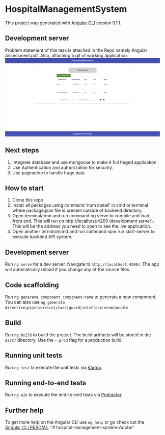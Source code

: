 # HospitalManagementSystem

This project was generated with [Angular CLI](https://github.com/angular/angular-cli) version 9.1.1.

## Development server

Problem statement of this task is attached in the Repo namely Angular Assessment.pdf. Also, attaching a gif of working application 
![](hospital-management-system.gif)

## Next steps

1. Integrate database and use mongoose to make it full fleged application.
2. Use Authentication and authorization for security.
3. Use pagination to handle huge data. 

## How to start
1. Clone this repo
2. Install all packages using command 'npm install' in cmd or terminal where package.json file is present outside of backend directory.
3. Open terminal/cmd and run command ng serve to compile and load front end. This will run on http://localhost:4200 (development server). This will be the address you need to open to see the live application.
4. Open another terminal/cmd and run command npm run start-server to execute backend API system.

## Development server

Run `ng serve` for a dev server. Navigate to `http://localhost:4200/`. The app will automatically reload if you change any of the source files.

## Code scaffolding

Run `ng generate component component-name` to generate a new component. You can also use `ng generate directive|pipe|service|class|guard|interface|enum|module`.

## Build

Run `ng build` to build the project. The build artifacts will be stored in the `dist/` directory. Use the `--prod` flag for a production build.

## Running unit tests

Run `ng test` to execute the unit tests via [Karma](https://karma-runner.github.io).

## Running end-to-end tests

Run `ng e2e` to execute the end-to-end tests via [Protractor](http://www.protractortest.org/).

## Further help

To get more help on the Angular CLI use `ng help` or go check out the [Angular CLI README](https://github.com/angular/angular-cli/blob/master/README.md).
"# hospital-management-system-Adobe" 
